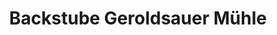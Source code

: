 ---
title: "Backstube Geroldsauer Mühle"
url: /baden-baden/backstube-geroldsauer-muehle/
shop: Bäckerei
---